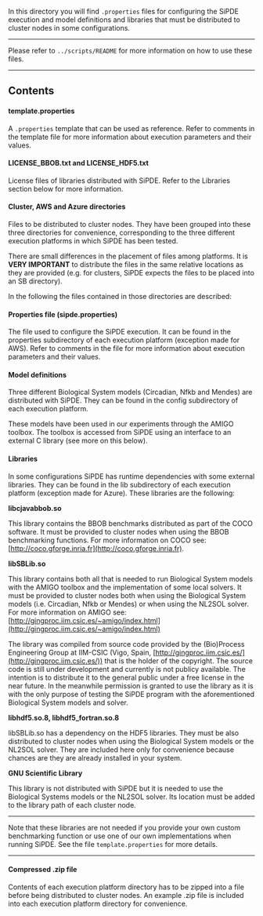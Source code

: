 In this directory you will find `.properties` files for configuring the SiPDE execution 
and model definitions and libraries that must be distributed to cluster nodes in some configurations.

*********************************************************************************************
Please refer to `../scripts/README` for more information on how to use these files.	
*********************************************************************************************

## Contents

#### template.properties

A `.properties` template that can be used as reference. Refer to comments in the template file 
for more information about execution parameters and their values.

#### LICENSE\_BBOB.txt and LICENSE\_HDF5.txt

License files of libraries distributed with SiPDE. Refer to the Libraries section 
below for more information.

#### Cluster, AWS and Azure directories

Files to be distributed to cluster nodes. They have been grouped into these three directories for
convenience, corresponding to the three different execution platforms in which SiPDE has
been tested.

There are small differences in the placement of files among platforms. It is __VERY IMPORTANT__ to 
distribute the files in the same relative locations as they are provided (e.g. for clusters, SiPDE
expects the files to be placed into an SB directory).

In the following the files contained in those directories are described:

#### Properties file (sipde.properties)

The file used to configure the SiPDE execution. 
It can be found in the properties subdirectory of each execution platform (exception made for AWS).
Refer to comments in the file for more information about execution parameters and their values. 

#### Model definitions

Three different Biological System models (Circadian, Nfkb and Mendes) are distributed with SiPDE.
They can be found in the config subdirectory of each execution platform.

These models have been used in our experiments through the AMIGO toolbox. The toolbox is accessed
from SiPDE using an interface to an external C library (see more on this below). 

#### Libraries
	
In some configurations SiPDE has runtime dependencies with some external libraries. They 
can be found in the lib subdirectory of each execution platform (exception made for Azure). These 
libraries are the following:

__libcjavabbob.so__

This library contains the BBOB benchmarks distributed as part of the COCO software.
It must be provided to cluster nodes when using the BBOB benchmarking functions.
For more information on COCO see: [http://coco.gforge.inria.fr](http://coco.gforge.inria.fr).
	
__libSBLib.so__

This library contains both all that is needed to run Biological System models 
with the AMIGO toolbox and the implementation of some local solvers. 
It must be provided to cluster nodes both when using the Biological System models 
(i.e. Circadian, Nfkb or Mendes) or when using the NL2SOL solver.
For more information on AMIGO see: [http://gingproc.iim.csic.es/~amigo/index.html](http://gingproc.iim.csic.es/~amigo/index.html)

The library was compiled from source code provided by the (Bio)Process Engineering 
Group at IIM-CSIC (Vigo, Spain, [http://gingproc.iim.csic.es/](http://gingproc.iim.csic.es/)) 
that is the holder of the copyright. The source code is still
under development and currently is not publicy available. The intention is to distribute
it to the general public under a free license in the near future. In the meanwhile
permission is granted to use the library as it is with the only purpose of testing 
the SiPDE program with the aforementioned Biological System models and solver.
	
__libhdf5.so.8, libhdf5_fortran.so.8__

libSBLib.so has a dependency on the HDF5 libraries. They must be also distributed to cluster 
nodes when using the Biological System models or the NL2SOL solver. They are
included here only for convenience because chances are they are already installed in
your system.

__GNU Scientific Library__

This library is not distributed with SiPDE but it is needed to use the Biological Systems
models or the NL2SOL solver. Its location must be added to the library path of each cluster node.

	
*********************************************************************************************

Note that these libraries are not needed if you provide your own custom benchmarking function 
or use one of our own implementations when running SiPDE. See the file `template.properties`
for more details.

*********************************************************************************************

#### Compressed .zip file

Contents of each execution platform directory has to be zipped into a file before being distributed 
to cluster nodes. An example .zip file is included into each execution platform directory for
convenience.